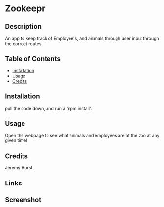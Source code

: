 # Zookeepr

## Description 

 An app to keep track of Employee's, and animals through user input through the correct routes.

## Table of Contents 

* [Installation](#installation)
* [Usage](#usage)
* [Credits](#credits)


## Installation

pull the code down, and run a 'npm install'.

## Usage 
  
Open the webpage to see what animals and employees are at the zoo at any given time!

## Credits
Jeremy Hurst

## Links



## Screenshot


